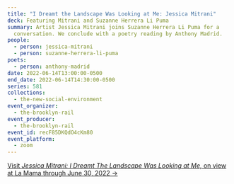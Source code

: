```yaml
---
title: "I Dreamt the Landscape Was Looking at Me: Jessica Mitrani"
deck: Featuring Mitrani and Suzanne Herrera Li Puma
summary: Artist Jessica Mitrani joins Suzanne Herrera Li Puma for a
  conversation. We conclude with a poetry reading by Anthony Madrid.
people:
  - person: jessica-mitrani
  - person: suzanne-herrera-li-puma
poets:
  - person: anthony-madrid
date: 2022-06-14T13:00:00-0500
end_date: 2022-06-14T14:30:00-0500
series: 581
collections:
  - the-new-social-environment
event_organizer:
  - the-brooklyn-rail
event_producer:
  - the-brooklyn-rail
event_id: recF85DKQdO4cKm80
event_platform:
  - zoom
---
```

[Visit *Jessica Mitrani: I Dreamt The Landscape Was Looking at Me,* on view at La Mama through June 30, 2022 →](https://www.lamama.org/shows/i-dreamt-the-landscape-was-looking-at-me-2022)

[](https://www.lamama.org/shows/i-dreamt-the-landscape-was-looking-at-me-2022)[](https://www.lamama.org/shows/i-dreamt-the-landscape-was-looking-at-me-2022)